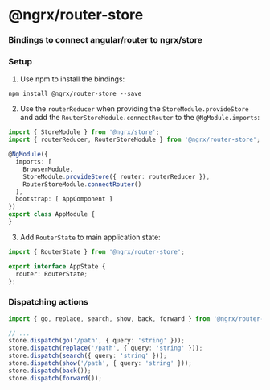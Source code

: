 # @ngrx/router-store
### Bindings to connect angular/router to ngrx/store


### Setup

1. Use npm to install the bindings:
  ```
  npm install @ngrx/router-store --save
  ```

2. Use the `routerReducer` when providing the `StoreModule.provideStore` and add the `RouterStoreModule.connectRouter` to the `@NgModule.imports`:

  ```ts
  import { StoreModule } from '@ngrx/store';
  import { routerReducer, RouterStoreModule } from '@ngrx/router-store';

  @NgModule({
    imports: [
      BrowserModule,
      StoreModule.provideStore({ router: routerReducer }),
      RouterStoreModule.connectRouter()
    ],
    bootstrap: [ AppComponent ]
  })
  export class AppModule {
  }
  ```

3. Add `RouterState` to main application state:

  ```ts
  import { RouterState } from '@ngrx/router-store';
  
  export interface AppState {
    router: RouterState;
  };
  ```

### Dispatching actions

```ts
import { go, replace, search, show, back, forward } from '@ngrx/router-store';

// ...
store.dispatch(go('/path', { query: 'string' }));
store.dispatch(replace('/path', { query: 'string' }));
store.dispatch(search({ query: 'string' }));
store.dispatch(show('/path', { query: 'string' }));
store.dispatch(back());
store.dispatch(forward());
```
